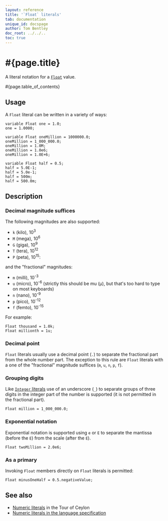 ```yaml
---
layout: reference
title: '`Float` literals'
tab: documentation
unique_id: docspage
author: Tom Bentley
doc_root: ../../..
toc: true
---
```

# #{page.title}

A literal notation for a 
[`Float`](#{site.urls.apidoc_current}/Float.type.html) value.

#{page.table_of_contents}

## Usage 

A `Float` literal can be written in a variety of ways:

<!-- cat: void m() { -->
<!-- try: -->
    variable Float one = 1.0;
    one = 1.0000;
    
    variable Float oneMillion = 1000000.0;
    oneMillion = 1_000_000.0;
    oneMillion = 1.0M;
    oneMillion = 1.0e6;
    oneMillion = 1.0E+6;
    
    variable Float half = 0.5;
    half = 5.0E-1;
    half = 5.0e-1;
    half = 500m;
    half = 500.0m;
<!-- cat: } -->

## Description

### Decimal magnitude suffices

The following magnitudes are also supported:

* `k` (kilo), 10<sup>3</sup>
* `M` (mega), 10<sup>6</sup>
* `G` (giga), 10<sup>9</sup>
* `T` (tera), 10<sup>12</sup>
* `P` (peta), 10<sup>15</sup>:

and the "fractional" magnitudes:

* `m` (milli), 10<sup>-3</sup>
* `u` (micro), 10<sup>-6</sup> (strictly this should be mu (μ), but that's too 
  hard to type on most keyboards)
* `n` (nano), 10<sup>-9</sup>
* `p` (pico), 10<sup>-12</sup>
* `f` (femto), 10<sup>-15</sup>

For example:

<!-- try: -->
    Float thousand = 1.0k;
    Float millionth = 1u;

### Decimal point

`Float` literals usually use a decimal point (`.`) to separate the fractional 
part from the whole number part. The exception to this rule are 
`Float` literals with a one of the "fractional" magnitude suffices 
(`m`, `u`, `n`, `p`, `f`).

### Grouping digits

Like [`Integer` literals](../integer/) use of an 
underscore (`_`) to separate groups of three digits in the integer part of the 
number is supported (it is not permitted in the fractional part).

<!-- try: -->
    Float million = 1_000_000.0;

### Exponential notation

Exponential notation is supported using `e` or `E` to separate the mantissa 
(before the `E`) from the scale (after the `E`). 

<!-- try: -->
    Float twoMillion = 2.0e6;

### As a primary

Invoking `Float` members directly on `Float` literals is permitted:

<!-- try: -->
    Float minusOneHalf = 0.5.negativeValue;

## See also

* [Numeric literals](#{page.doc_root}/tour/language-module/#numeric_literals) 
  in the Tour of Ceylon 
* [Numeric literals in the language specification](#{site.urls.spec_current}#numericliterals)


